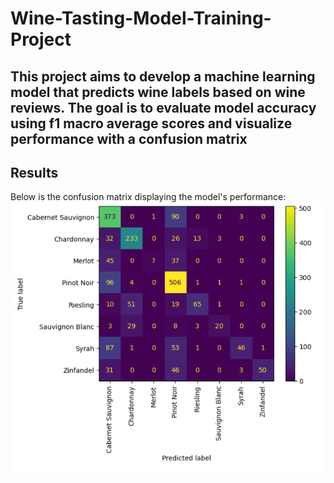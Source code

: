 # Wine-Tasting-Model-Training-Project
## This project aims to develop a machine learning model that predicts wine labels based on wine reviews. The goal is to evaluate model accuracy using f1 macro average scores and visualize performance with a confusion matrix
## Results
Below is the confusion matrix displaying the model's performance:
![Confusion Matrix](./WineTastingConfusionMatrix.png)
